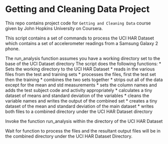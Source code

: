 # Getting and Cleaning Data Project

This repo contains project code for `Getting and Cleaning Data` course given by John Hopkins University on Coursera.

This script contains a set of commands to process the UCI HAR Dataset which contains a set of accelerometer readings from a Samsung Galaxy 2 phone.

The run_analysis function assumes you have a working directory set to the base of the UCI Dataset directory
The script does the following functions:
	* Sets the working directory to the UCI HAR Dataset
	* reads in the various files from the test and training sets
	* processes the files, first the test set then the training
	* combines the two sets together
	* strips out all of the data except for the mean and std measurements
	* sets the column names and adds the test subject code and activity appropriately
	* calculates a tiny dataset of means and standard deviation of the variables
	* cleans the variable names and writes the output of the combined set
	* creates a tiny dataset of the mean and standard deviation of the main dataset
	* writes both files to a combined directory under the UCI HAR Dataset directory

Invoke the function run_analysis within the directory of the UCI HAR Dataset

Wait for function to process the files and the resultant output files will be in the combined directory under the UCI HAR Dataset Directory.


